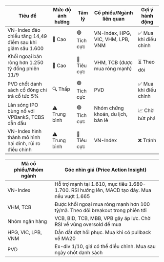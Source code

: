 | Tiêu đề | Mức độ ảnh hưởng | Tâm lý | Cổ phiếu/Ngành liên quan | Gợi ý hành động |
|---------|------------------|---------|--------------------------|------------------|
| VN-Index đảo chiều tăng 14,49 điểm sau khi giảm sâu 1.600 | 🚨 Cao | 🟢 Tích cực | VN-Index, HPG, VIC, VHM, LPB, VNM | ✅ Mua khi điều chỉnh |
| Khối ngoại bán ròng hơn 1.250 tỷ đồng phiên 11/9 | 🚨 Cao | 🔴 Tiêu cực | VHM, TCB (được mua ròng mạnh) | ⏳ Theo dõi |
| PVD chốt danh sách cổ đông chi trả cổ tức 5% | 🔍 Thấp | 🟢 Tích cực | PVD | ✅ Mua khi điều chỉnh |
| Làn sóng IPO bùng nổ với VPBankS, TCBS dẫn đầu | ⚠️ Trung bình | 🟢 Tích cực | Nhóm chứng khoán, du lịch, bán lẻ | 📈 Chờ bứt phá |
| VN-Index hình thành mô hình hai đỉnh, rủi ro điều chỉnh | ⚠️ Trung bình | 🔴 Tiêu cực | VN-Index | ❌ Tránh |

| Mã cổ phiếu/Nhóm ngành | Góc nhìn giá (Price Action Insight) |
|------------------------|-------------------------------------|
| VN-Index | Hỗ trợ mạnh tại 1.610, mục tiêu 1.680-1.700. RSI hướng lên, MACD tạo đáy. Mua nếu vượt 1.665 |
| VHM, TCB | Được khối ngoại mua ròng mạnh hơn 100 tỷ/mã. Theo dõi breakout trong phiên tới |
| Nhóm ngân hàng | VCB, BID, TCB, MBB, VPB gây áp lực. Chờ RSI về vùng oversold để mua |
| HPG, VIC, LPB, VNM | Dẫn dắt đợt hồi phục. Mua khi có pullback về MA20 |
| PVD | Ex-div 1/10, giá có thể điều chỉnh. Mua sau ngày chốt danh sách |